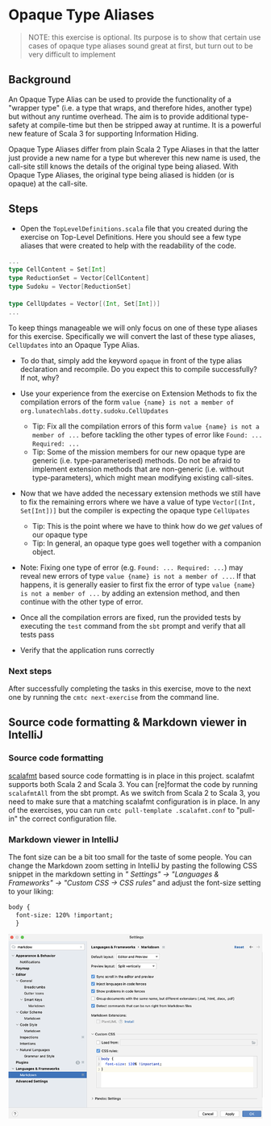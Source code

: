 # Opaque Type Aliases

> NOTE: this exercise is optional. Its purpose is to show that certain use
>       cases of opaque type aliases sound great at first, but turn out
>       to be very difficult to implement

## Background

An Opaque Type Alias can be used to provide the functionality of a "wrapper
type" (i.e. a type that wraps, and therefore hides, another type) but without
any runtime overhead. The aim is to provide additional type-safety at
compile-time but then be stripped away at runtime. It is a powerful new feature
of Scala 3 for supporting Information Hiding.

Opaque Type Aliases differ from plain Scala 2 Type Aliases in that the latter
just provide a new name for a type but wherever this new name is used, the
call-site still knows the details of the original type being aliased. With
Opaque Type Aliases, the original type being aliased is hidden (or is opaque) at
the call-site.

## Steps

- Open the `TopLevelDefinitions.scala` file that you created during the exercise
  on Top-Level Definitions. Here you should see a few type aliases that were
  created to help with the readability of the code.

```scala
...
type CellContent = Set[Int]
type ReductionSet = Vector[CellContent]
type Sudoku = Vector[ReductionSet]

type CellUpdates = Vector[(Int, Set[Int])]
...
```

To keep things manageable we will only focus on one of these type aliases for
this exercise. Specifically we will convert the last of these type aliases,
`CellUpdates` into an Opaque Type Alias.

- To do that, simply add the keyword `opaque` in front of the type alias
  declaration and recompile. Do you expect this to compile successfully? If not,
  why?

- Use your experience from the exercise on Extension Methods to fix the
  compilation errors of the form `value {name} is not a member of
  org.lunatechlabs.dotty.sudoku.CellUpdates`
    - Tip: Fix all the compilation errors of this form `value {name} is not a
      member of ...` before tackling the other types of error like `Found: ...
      Required: ...`
    - Tip: Some of the mission members for our new opaque type are generic (i.e.
      type-parameterised) methods. Do not be afraid to implement extension
      methods that are non-generic (i.e. without type-parameters), which might
      mean modifying existing call-sites.

- Now that we have added the necessary extension methods we still have to fix
  the remaining errors where we have a value of type `Vector[(Int, Set[Int])]`
  but the compiler is expecting the opaque type `CellUpates`
    - Tip: This is the point where we have to think how do we _get_ values of
      our opaque type
    - Tip: In general, an opaque type goes well together with a companion
      object.

- Note: Fixing one type of error (e.g. `Found: ... Required: ...`) may reveal
  new errors of type `value {name} is not a member of ...`. If that happens, it
  is generally easier to first fix the error of type `value {name} is not a
  member of ...` by adding an extension method, and then continue with the other
  type of error.

- Once all the compilation errors are fixed, run the provided tests by executing
  the `test` command from the `sbt` prompt and verify that all tests pass

- Verify that the application runs correctly

### Next steps

After successfully completing the tasks in this exercise, move to the next one by
running the `cmtc next-exercise` from the command line.

## Source code formatting & Markdown viewer in IntelliJ

### Source code formatting

[scalafmt](https://github.com/scalameta/scalafmt) based source code formatting is
in place in this project. scalafmt supports both Scala 2 and Scala 3. You can
[re]format the code by running `scalafmtAll` from the sbt prompt. As we switch from
Scala 2 to Scala 3, you need to make sure that a matching scalafmt configuration is
in place. In any of the exercises, you can run `cmtc pull-template .scalafmt.conf`
to "pull-in" the correct configuration file.

### Markdown viewer in IntelliJ

The font size can be a bit too small for the taste of some people. You can change the
Markdown zoom setting in IntelliJ by pasting the following CSS snippet in the
markdown setting in _" Settings" -> "Languages & Frameworks" -> "Custom CSS -> CSS rules"_
and adjust the font-size setting to your liking:

```
body {
  font-size: 120% !important;
  }
```

![IntelliJ Markdown viewer settings](images/Markdown-viewer-IntelliJ.png)
